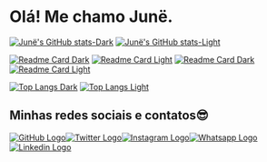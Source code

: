 # Olá! Me chamo Junë.

[![Junë's GitHub stats-Dark](https://github-readme-stats.vercel.app/api?username=junesilva&show_icons=true&theme=nightowl#gh-dark-mode-only)](https://github.com/junesilva#gh-dark-mode-only)
[![Junë's GitHub stats-Light](https://github-readme-stats.vercel.app/api?username=junesilva&show_icons=true&theme=buefy#gh-light-mode-only)](https://github.com/junesilva#gh-light-mode-only)

[![Readme Card Dark](https://github-readme-stats.vercel.app/api/pin/?username=junesilva&repo=Donham-bot-rpg&theme=nightowl#gh-dark-mode-only)](https://github.com/junesilva/Donham-bot-rpg#gh-dark-mode-only)
[![Readme Card Light](https://github-readme-stats.vercel.app/api/pin/?username=junesilva&repo=Donham-bot-rpg&theme=buefy#gh-light-mode-only)](https://github.com/junesilva/Donham-bot-rpg#gh-light-mode-only)
[![Readme Card Dark](https://github-readme-stats.vercel.app/api/pin/?username=junesilva&repo=junesilva&theme=nightowl#gh-dark-mode-only)](https://github.com/junesilva/junesilva#gh-dark-mode-only)
[![Readme Card Light](https://github-readme-stats.vercel.app/api/pin/?username=junesilva&repo=junesilva&theme=buefy#gh-light-mode-only)](https://github.com/junesilva/junesilva#gh-light-mode-only)

[![Top Langs Dark](https://github-readme-stats.vercel.app/api/top-langs/?username=junesilva&layout=compact&theme=nightowl#gh-dark-mode-only)](https://github.com/junesilva#gh-dark-mode-only)
[![Top Langs Light](https://github-readme-stats.vercel.app/api/top-langs/?username=junesilva&layout=compact&theme=buefy#gh-light-mode-only)](https://github.com/junesilva#gh-light-mode-only)

## Minhas redes sociais e contatos😎
[![GitHub Logo](https://img.shields.io/badge/GitHub-100000?style=for-the-badge&logo=github&logoColor=white)](https://github.com/junesilva)[![Twitter Logo](https://img.shields.io/badge/Twitter-1DA1F2?style=for-the-badge&logo=twitter&logoColor=white)](https://twitter.com/fepsjr)[![Instagram Logo](https://img.shields.io/badge/Instagram-E4405F?style=for-the-badge&logo=instagram&logoColor=white)](https://instagram.com/fepsjr)[![Whatsapp Logo](https://img.shields.io/badge/WhatsApp-25D366?style=for-the-badge&logo=whatsapp&logoColor=white)](https://contate.me/junesilva)[![Linkedin Logo](https://img.shields.io/badge/LinkedIn-0077B5?style=for-the-badge&logo=linkedin&logoColor=white)](https://www.linkedin.com/in/fepsjr/)
